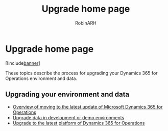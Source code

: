 ﻿---
# required metadata

title: Upgrade home page
description: These topics describe the process for upgrading your Dynamics 365 for Operations environment and data.
author: RobinARH
manager: AnnBe
ms.date: 04/04/2017
ms.topic: index-page
ms.prod: 
ms.service: Dynamics365Operations
ms.technology: 

# optional metadata

# ms.search.form: 
# ROBOTS: 
audience: Developer, IT Pro
# ms.devlang: 
# ms.reviewer: 61
ms.search.scope: AX 7.0.0, Operations
# ms.tgt_pltfrm: 
ms.custom: 189723
ms.assetid: 998bd849-ce82-4f50-ad50-a7573ca52fd7
ms.search.region: Global
# ms.search.industry: 
ms.author: robinr
ms.search.validFrom: 2016-02-28
ms.dyn365.ops.version: AX 7.0.0

---

# Upgrade home page

[!include[banner](../includes/banner.md)]


These topics describe the process for upgrading your Dynamics 365 for Operations environment and data.

Upgrading your environment and data
-----------------------------------

-   [Overview of moving to the latest update of Microsoft Dynamics 365 for Operations](upgrade-latest-update.md)
-   [Upgrade data in development or demo environments](upgrade-data-to-latest-update.md)
-   [Upgrade to the latest platform of Dynamics 365 for Operations](upgrade-latest-platform-update.md)






